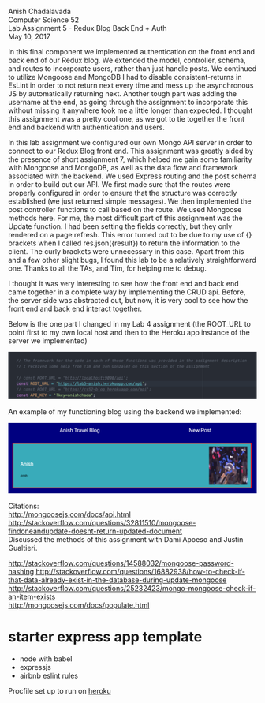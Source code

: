 Anish Chadalavada  
Computer Science 52  
Lab Assignment 5 - Redux Blog Back End + Auth  
May 10, 2017  

In this final component we implemented authentication on the front end and back end of our Redux blog. We extended the model, controller, schema, and routes to incorporate users, rather than just handle posts. We continued to utilize Mongoose and MongoDB I had to disable consistent-returns in EsLint in order to not return next every time and mess up the asynchronous JS by automatically returning next. Another tough part was adding the username at the end, as going through the assignment to incorporate this without missing it anywhere took me a little longer than expected. I thought this assignment was a pretty cool one, as we got to tie together the front end and backend with authentication and users.

In this lab assignment we configured our own Mongo API server in order to connect to our Redux Blog front end. This assignment was greatly aided by the presence of short assignment 7, which helped me gain some familiarity with Mongoose and MongoDB, as well as the data flow and framework associated with the backend. We used Express routing and the post schema in order to build out our API. We first made sure that the routes were properly configured in order to ensure that the structure was correctly established (we just returned simple messages). We then implemented the post controller functions to call based on the route. We used Mongoose methods here. For me, the most difficult part of this assignment was the Update function. I had been setting the fields correctly, but they only rendered on a page refresh. This error turned out to be due to my use of {} brackets when I called res.json({result}) to return the information to the client. The curly brackets were unnecessary in this case. Apart from this and a few other slight bugs, I found this lab to be a relatively straightforward one. Thanks to all the TAs, and Tim, for helping me to debug.  

I thought it was very interesting to see how the front end and back end came together in a complete way by implementing the CRUD api. Before, the server side was abstracted out, but now, it is very cool to see how the front end and back end interact together.

Below is the one part I changed in my Lab 4 assignment (the ROOT_URL to point first to my own local host and then to the Heroku app instance of the server we implemented)  

![alt text](./pic1.jpg)  

An example of my functioning blog using the backend we implemented:  

![alt text](./pic2.jpg)  

Citations:  
http://mongoosejs.com/docs/api.html   
http://stackoverflow.com/questions/32811510/mongoose-findoneandupdate-doesnt-return-updated-document  
Discussed the methods of this assignment with Dami Apoeso and Justin Gualtieri.

http://stackoverflow.com/questions/14588032/mongoose-password-hashing
http://stackoverflow.com/questions/16882938/how-to-check-if-that-data-already-exist-in-the-database-during-update-mongoose  
http://stackoverflow.com/questions/25232423/mongo-mongoose-check-if-an-item-exists    
http://mongoosejs.com/docs/populate.html  

# starter express app template

* node with babel
* expressjs
* airbnb eslint rules

Procfile set up to run on [heroku](https://devcenter.heroku.com/articles/getting-started-with-nodejs#deploy-the-app)

